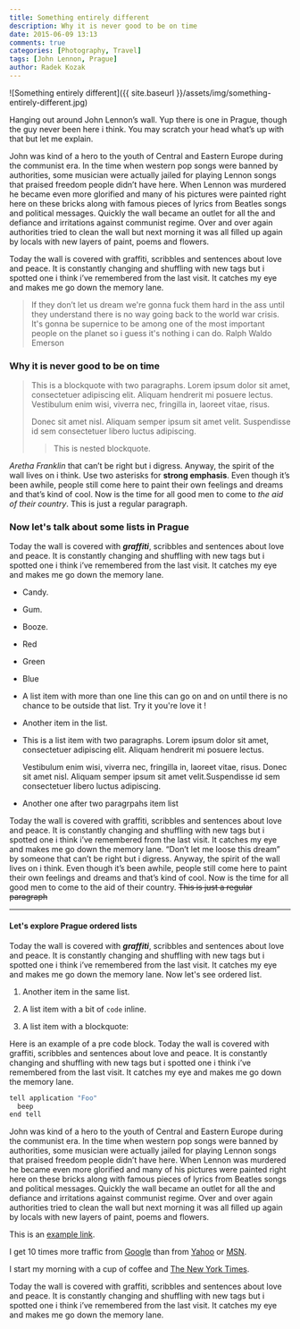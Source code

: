```yaml
---
title: Something entirely different
description: Why it is never good to be on time
date: 2015-06-09 13:13
comments: true
categories: [Photography, Travel]
tags: [John Lennon, Prague]
author: Radek Kozak
---
```


![Something entirely different]({{ site.baseurl }}/assets/img/something-entirely-different.jpg)
 
Hanging out around John Lennon’s wall.
Yup there is one in Prague, though the guy never been here i think. You may 
scratch your head what’s up with that but let me explain.
 
John was kind of a hero to the youth of Central and Eastern Europe during the 
communist era. In the time when western pop songs were banned by authorities, 
some musician were actually jailed for playing Lennon songs that praised 
freedom people didn’t have here. When Lennon was murdered he became even more 
glorified and many of his pictures were painted right here on these bricks 
along with famous pieces of lyrics from Beatles songs and political messages. 
Quickly the wall became an outlet for all the and defiance and irritations 
against communist regime. Over and over again authorities tried to clean the 
wall but next morning it was all filled up again by locals with new layers of 
paint, poems and flowers.
 
Today the wall is covered with graffiti, scribbles and sentences about love 
and peace. It is constantly changing and shuffling with new tags but i spotted
one i think i’ve remembered from the last visit. It catches my eye and makes 
me go down the memory lane. 
 
> If they don’t let us dream we're gonna fuck them hard in the ass until
they understand there is no way going back to the world war crisis. It's 
gonna be supernice to be among one of the most important people on the 
planet so i guess it's nothing i can do.
<span class="quote-author">Ralph Waldo Emerson</span>

### Why it is never good to be on time

> This is a blockquote with two paragraphs. Lorem ipsum dolor sit amet,
> consectetuer adipiscing elit. Aliquam hendrerit mi posuere lectus.
> Vestibulum enim wisi, viverra nec, fringilla in, laoreet vitae, risus.
> 
> Donec sit amet nisl. Aliquam semper ipsum sit amet velit. Suspendisse
> id sem consectetuer libero luctus adipiscing.
> 
> 
> > This is nested blockquote.
> > 

*Aretha Franklin* that can’t be right but i digress. Anyway, the spirit of 
the wall lives on i think. Use two asterisks for **strong emphasis**.
Even though it’s been awhile, people still come here to paint their own feelings 
and dreams and that’s kind of cool. Now is the time for all good men to come to 
*the aid of their country*. This is just a regular paragraph. 

### Now let's talk about some lists in Prague

Today the wall is covered with ***graffiti***, scribbles and sentences about 
love and peace. It is constantly changing and shuffling with new tags but i 
spotted one i think i’ve remembered from the last visit. It catches my eye and 
makes me go down the memory lane.

* Candy.
* Gum.
* Booze.
* Red
* Green
* Blue
* A list item with more than one line this can go on and on until there is 
no chance to be outside that list. Try it you're love it !
* Another item in the list.
* This is a list item with two paragraphs. Lorem ipsum dolor
  sit amet, consectetuer adipiscing elit. Aliquam hendrerit
  mi posuere lectus. 
  
  Vestibulum enim wisi, viverra nec, fringilla in, laoreet
  vitae, risus. Donec sit amet nisl. Aliquam semper ipsum
  sit amet velit.Suspendisse id sem consectetuer libero luctus adipiscing.

* Another one after two paragrpahs item list

Today the wall is covered with graffiti, scribbles and sentences about love 
and peace. It is constantly changing and shuffling with new tags but i spotted 
one i think i’ve remembered from the last visit. It catches my eye and makes me 
go down the memory lane. “Don’t let me loose this dream” by someone that 
can’t be right but i digress. Anyway, the spirit of the wall lives on i think. 
Even though it’s been awhile, people still come here to paint their own feelings
and dreams and that’s kind of cool. Now is the time for all good men to come to 
the aid of their country. ~~This is just a regular paragraph~~

---

#### Let's explore Prague ordered lists

Today the wall is covered with ***graffiti***, scribbles and sentences about 
love and peace. It is constantly changing and shuffling with new tags but i 
spotted one i think i’ve remembered from the last visit. It catches my eye and 
makes me go down the memory lane. Now let's see ordered list.

1. Another item in the same list.

2. A list item with a bit of `code` inline.

3. A list item with a blockquote:

Here is an example of a pre code block. Today the wall is covered with graffiti,
scribbles and sentences about love and peace. It is constantly changing and 
shuffling with new tags but i spotted one i think i’ve remembered from the last 
visit. It catches my eye and makes me go down the memory lane. 

```python
tell application "Foo"
  beep
end tell
```
John was kind of a hero to the youth of Central and Eastern Europe during the 
communist era. In the time when western pop songs were banned by authorities, 
some musician were actually jailed for playing Lennon songs that praised 
freedom people didn’t have here. When Lennon was murdered he became even more 
glorified and many of his pictures were painted right here on these bricks 
along with famous pieces of lyrics from Beatles songs and political messages. 
Quickly the wall became an outlet for all the and defiance and irritations 
against communist regime. Over and over again authorities tried to clean the 
wall but next morning it was all filled up again by locals with new layers of 
paint, poems and flowers.
 
This is an [example link](http://example.com/).

I get 10 times more traffic from [Google](http://google.com/ "Google") than from
[Yahoo](http://search.yahoo.com/ "Yahoo Search") or [MSN](http://search.msn.com/ "MSN Search").

I start my morning with a cup of coffee and
[The New York Times](http://www.nytimes.com/).
 
Today the wall is covered with graffiti, scribbles and sentences about love 
and peace. It is constantly changing and shuffling with new tags but i spotted
one i think i’ve remembered from the last visit. It catches my eye and makes 
me go down the memory lane. 

